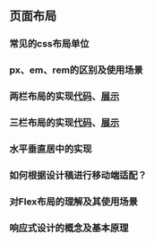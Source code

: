 ## 页面布局

### 常见的css布局单位

### px、em、rem的区别及使用场景

### 两栏布局的实现[代码](../../Test/interview/CSS/%E4%B8%A4%E6%A0%8F%E5%B8%83%E5%B1%80.html)、[展示](https://gulinga.github.io/1514-blog/Test/interview/CSS/%E4%B8%A4%E6%A0%8F%E5%B8%83%E5%B1%80.html)

### 三栏布局的实现[代码](../../Test/interview/CSS/%E4%B8%89%E6%A0%8F%E5%B8%83%E5%B1%80.html)、[展示](https://gulinga.github.io/1514-blog/Test/interview/CSS/%E4%B8%89%E6%A0%8F%E5%B8%83%E5%B1%80.html)

### 水平垂直居中的实现

### 如何根据设计稿进行移动端适配？

### 对Flex布局的理解及其使用场景

###  响应式设计的概念及基本原理
